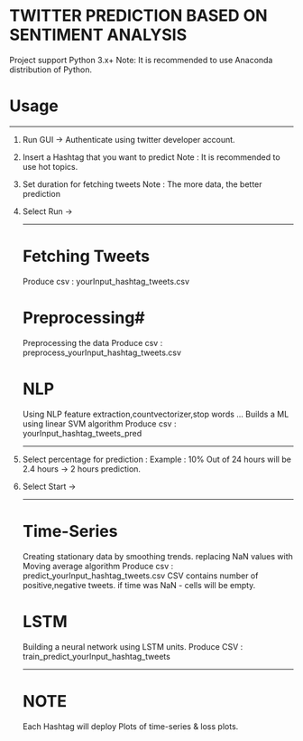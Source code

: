 # TWITTER PREDICTION BASED ON SENTIMENT ANALYSIS

Project support Python 3.x+
Note: It is recommended to use Anaconda distribution of Python.

# Usage #
_____________________
1. Run GUI -> Authenticate using twitter developer account.

2. Insert a Hashtag that you want to predict 
Note : It is recommended to use hot topics.

3. Set duration for fetching tweets
Note : The more data, the better prediction

4. Select Run -> 
   _________________
   # Fetching Tweets #
   Produce csv : yourInput_hashtag_tweets.csv
   # Preprocessing# 
   Preprocessing the data
   Produce csv : preprocess_yourInput_hashtag_tweets.csv
   # NLP #
   Using NLP feature extraction,countvectorizer,stop words ...
   Builds a ML using linear SVM algorithm
   Produce csv : yourInput_hashtag_tweets_pred
   _________________
   
5. Select percentage for prediction : 
   Example : 10% Out of 24 hours will be 2.4 hours -> 2 hours prediction.
   
6. Select Start ->
   _________________
   # Time-Series #
   Creating stationary data by smoothing trends. replacing NaN values with Moving average algorithm 
   Produce csv : predict_yourInput_hashtag_tweets.csv
   CSV contains number of positive,negative tweets. if time was NaN - cells will be empty.
   # LSTM #
   Building a neural network using LSTM units.
   Produce CSV : train_predict_yourInput_hashtag_tweets
   _________________
   # NOTE #
   Each Hashtag will deploy Plots of time-series & loss plots.
   
